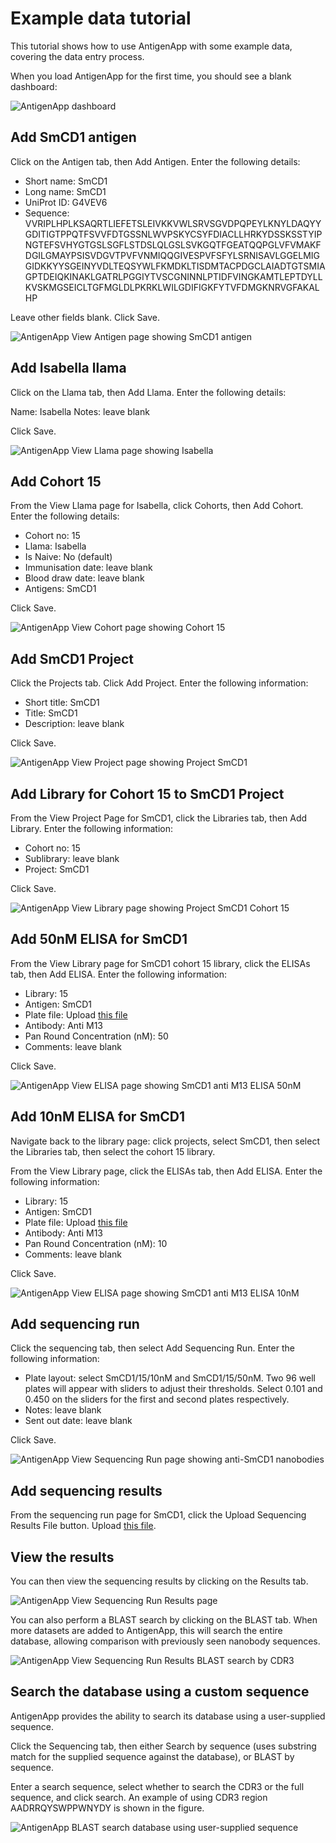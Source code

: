 # Example data tutorial

This tutorial shows how to use AntigenApp with some example data, covering the data entry process.

When you load AntigenApp for the first time, you should see a blank dashboard:

![AntigenApp dashboard](screenshots/antigenapp-dashboard.png)

## Add SmCD1 antigen

Click on the Antigen tab, then Add Antigen. Enter the following details:

- Short name: SmCD1
- Long name: SmCD1
- UniProt ID: G4VEV6
- Sequence: VVRIPLHPLKSAQRTLIEFETSLEIVKKVWLSRVSGVDPQPEYLKNYLDAQYYGDITIGTPPQTFSVVFDTGSSNLWVPSKYCSYFDIACLLHRKYDSSKSSTYIPNGTEFSVHYGTGSLSGFLSTDSLQLGSLSVKGQTFGEATQQPGLVFVMAKFDGILGMAYPSISVDGVTPVFVNMIQQGIVESPVFSFYLSRNISAVLGGELMIGGIDKKYYSGEINYVDLTEQSYWLFKMDKLTISDMTACPDGCLAIADTGTSMIAGPTDEIQKINAKLGATRLPGGIYTVSCGNINNLPTIDFVINGKAMTLEPTDYLLKVSKMGSEICLTGFMGLDLPKRKLWILGDIFIGKFYTVFDMGKNRVGFAKALHP

Leave other fields blank. Click Save.

![AntigenApp View Antigen page showing SmCD1 antigen](screenshots/antigenapp-view-antigen.png)

## Add Isabella llama

Click on the Llama tab, then Add Llama. Enter the following details:

Name: Isabella
Notes: leave blank

Click Save.

![AntigenApp View Llama page showing Isabella](screenshots/antigenapp-view-llama.png)

## Add Cohort 15

From the View Llama page for Isabella, click Cohorts, then Add Cohort. Enter the following details:

- Cohort no: 15
- Llama: Isabella
- Is Naive: No (default)
- Immunisation date: leave blank
- Blood draw date: leave blank
- Antigens: SmCD1

Click Save.

![AntigenApp View Cohort page showing Cohort 15](screenshots/antigenapp-view-cohort.png)

## Add SmCD1 Project

Click the Projects tab. Click Add Project. Enter the following information:

- Short title: SmCD1
- Title: SmCD1
- Description: leave blank

Click Save.

![AntigenApp View Project page showing Project SmCD1](screenshots/antigenapp-view-project.png)

## Add Library for Cohort 15 to SmCD1 Project

From the View Project Page for SmCD1, click the Libraries tab, then Add Library. Enter the following information:

- Cohort no: 15
- Sublibrary: leave blank
- Project: SmCD1

Click Save.

![AntigenApp View Library page showing Project SmCD1 Cohort 15](screenshots/antigenapp-view-library.png)

## Add 50nM ELISA for SmCD1

From the View Library page for SmCD1 cohort 15 library, click the ELISAs tab, then Add ELISA. Enter the following information:

- Library: 15
- Antigen: SmCD1
- Plate file: Upload [this file](example-data/14022024_smCD1_50nM_cohort15_aM13_15mins.xlsx)
- Antibody: Anti M13
- Pan Round Concentration (nM): 50
- Comments: leave blank

Click Save.

![AntigenApp View ELISA page showing SmCD1 anti M13 ELISA 50nM](screenshots/antigenapp-view-elisa-50nM.png)

## Add 10nM ELISA for SmCD1

Navigate back to the library page: click projects, select SmCD1, then select the Libraries tab, then select the cohort 15 library.

From the View Library page, click the ELISAs tab, then Add ELISA. Enter the following information:

- Library: 15
- Antigen: SmCD1
- Plate file: Upload [this file](example-data/18012024_smCD1_47-well-phage_10nM_a-M13_15mins.xlsx)
- Antibody: Anti M13
- Pan Round Concentration (nM): 10
- Comments: leave blank

Click Save.

![AntigenApp View ELISA page showing SmCD1 anti M13 ELISA 10nM](screenshots/antigenapp-view-elisa-10nM.png)

## Add sequencing run

Click the sequencing tab, then select Add Sequencing Run. Enter the following information:

- Plate layout: select SmCD1/15/10nM and SmCD1/15/50nM. Two 96 well plates will appear with sliders to adjust their thresholds. Select 0.101 and 0.450 on the sliders for the first and second plates respectively.
- Notes: leave blank
- Sent out date: leave blank

Click Save.

![AntigenApp View Sequencing Run page showing anti-SmCD1 nanobodies](screenshots/antigenapp-view-sequencing-run.png)

## Add sequencing results

From the sequencing run page for SmCD1, click the Upload Sequencing Results File button. Upload [this file](example-data/smCD1-sequencing-data.zip).

## View the results

You can then view the sequencing results by clicking on the Results tab.

![AntigenApp View Sequencing Run Results page](screenshots/antigenapp-sequencing-run-results.png)

You can also perform a BLAST search by clicking on the BLAST tab. When more datasets are added to AntigenApp, this will search the entire database, allowing comparison with previously seen nanobody sequences.

![AntigenApp View Sequencing Run Results BLAST search by CDR3](screenshots/antigenapp-sequencing-run-results-blast-cdr3.png)

## Search the database using a custom sequence

AntigenApp provides the ability to search its database using a user-supplied sequence.

Click the Sequencing tab, then either Search by sequence (uses substring match for the supplied sequence against the database), or BLAST by sequence.

Enter a search sequence, select whether to search the CDR3 or the full sequence, and click search.
An example of using CDR3 region AADRRQYSWPPWNYDY is shown in the figure.

![AntigenApp BLAST search database using user-supplied sequence](screenshots/antigenapp-sequencing-results-blast-by-user-supplied-sequence.png)
